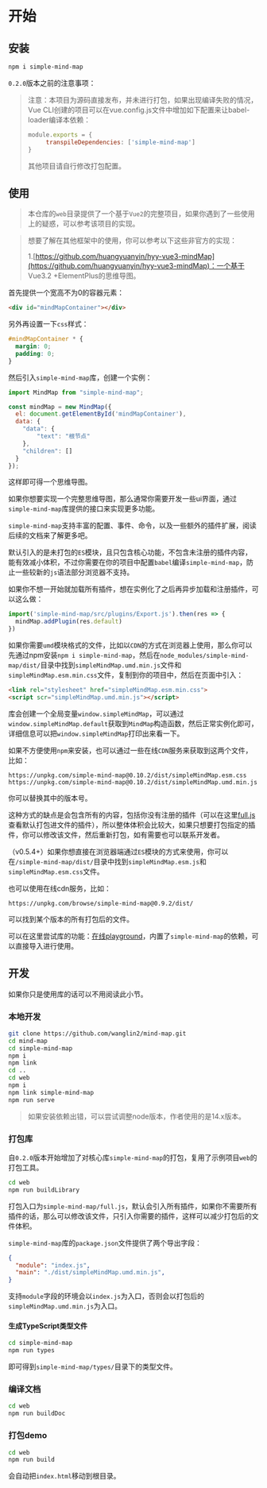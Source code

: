# 开始

## 安装

```bash
npm i simple-mind-map
```

`0.2.0`版本之前的注意事项：

> 注意：本项目为源码直接发布，并未进行打包，如果出现编译失败的情况，Vue CLI创建的项目可以在vue.config.js文件中增加如下配置来让babel-loader编译本依赖：
> 
> ```js
> module.exports = {
>      transpileDependencies: ['simple-mind-map']
> }
> ```
> 
> 其他项目请自行修改打包配置。

## 使用

> 本仓库的`web`目录提供了一个基于`Vue2`的完整项目，如果你遇到了一些使用上的疑惑，可以参考该项目的实现。

> 想要了解在其他框架中的使用，你可以参考以下这些非官方的实现：
>
> 1.[https://github.com/huangyuanyin/hyy-vue3-mindMap](https://github.com/huangyuanyin/hyy-vue3-mindMap)：一个基于 Vue3.2 +ElementPlus的思维导图。

首先提供一个宽高不为0的容器元素：

```html
<div id="mindMapContainer"></div>
```

另外再设置一下`css`样式：

```css
#mindMapContainer * {
  margin: 0;
  padding: 0;
}
```

然后引入`simple-mind-map`库，创建一个实例：

```js
import MindMap from "simple-mind-map";

const mindMap = new MindMap({
  el: document.getElementById('mindMapContainer'),
  data: {
    "data": {
        "text": "根节点"
    },
    "children": []
  }
});
```

这样即可得一个思维导图。

如果你想要实现一个完整思维导图，那么通常你需要开发一些ui界面，通过`simple-mind-map`库提供的接口来实现更多功能。

`simple-mind-map`支持丰富的配置、事件、命令，以及一些额外的插件扩展，阅读后续的文档来了解更多吧。

默认引入的是未打包的`ES`模块，且只包含核心功能，不包含未注册的插件内容，能有效减小体积，不过你需要在你的项目中配置`babel`编译`simple-mind-map`，防止一些较新的`js`语法部分浏览器不支持。

如果你不想一开始就加载所有插件，想在实例化了之后再异步加载和注册插件，可以这么做：

```js
import('simple-mind-map/src/plugins/Export.js').then(res => {
  mindMap.addPlugin(res.default)
})
```

如果你需要`umd`模块格式的文件，比如以`CDN`的方式在浏览器上使用，那么你可以先通过npm安装`npm i simple-mind-map`，然后在`node_modules/simple-mind-map/dist/`目录中找到`simpleMindMap.umd.min.js`文件和`simpleMindMap.esm.min.css`文件，复制到你的项目中，然后在页面中引入：

```html
<link rel="stylesheet" href="simpleMindMap.esm.min.css">
<script scr="simpleMindMap.umd.min.js"></script>
```

库会创建一个全局变量`window.simpleMindMap`，可以通过`window.simpleMindMap.default`获取到`MindMap`构造函数，然后正常实例化即可，详细信息可以把`window.simpleMindMap`打印出来看一下。

如果不方便使用`npm`来安装，也可以通过一些在线`CDN`服务来获取到这两个文件，比如：

```
https://unpkg.com/simple-mind-map@0.10.2/dist/simpleMindMap.esm.css
https://unpkg.com/simple-mind-map@0.10.2/dist/simpleMindMap.umd.min.js
```

你可以替换其中的版本号。

这种方式的缺点是会包含所有的内容，包括你没有注册的插件（可以在这里[full.js](https://github.com/wanglin2/mind-map/blob/main/simple-mind-map/full.js#L36)查看默认打包进文件的插件），所以整体体积会比较大，如果只想要打包指定的插件，你可以修改该文件，然后重新打包，如有需要也可以联系开发者。

（v0.5.4+）如果你想直接在浏览器端通过`ES`模块的方式来使用，你可以在`/simple-mind-map/dist/`目录中找到`simpleMindMap.esm.js`和`simpleMindMap.esm.css`文件。

也可以使用在线cdn服务，比如：

```
https://unpkg.com/browse/simple-mind-map@0.9.2/dist/
```

可以找到某个版本的所有打包后的文件。

可以在这里尝试库的功能：[在线playground](https://wanglin2.github.io/playground/)，内置了`simple-mind-map`的依赖，可以直接导入进行使用。

## 开发

如果你只是使用库的话可以不用阅读此小节。

### 本地开发

```bash
git clone https://github.com/wanglin2/mind-map.git
cd mind-map
cd simple-mind-map
npm i
npm link
cd ..
cd web
npm i
npm link simple-mind-map
npm run serve
```

> 如果安装依赖出错，可以尝试调整node版本，作者使用的是14.x版本。

### 打包库

自`0.2.0`版本开始增加了对核心库`simple-mind-map`的打包，复用了示例项目`web`的打包工具。

```bash
cd web
npm run buildLibrary
```

打包入口为`simple-mind-map/full.js`，默认会引入所有插件，如果你不需要所有插件的话，那么可以修改该文件，只引入你需要的插件，这样可以减少打包后的文件体积。

`simple-mind-map`库的`package.json`文件提供了两个导出字段：

```json
{
  "module": "index.js",
  "main": "./dist/simpleMindMap.umd.min.js",
}
```

支持`module`字段的环境会以`index.js`为入口，否则会以打包后的`simpleMindMap.umd.min.js`为入口。

#### 生成TypeScript类型文件

```bash
cd simple-mind-map
npm run types
```

即可得到`simple-mind-map/types/`目录下的类型文件。

### 编译文档

```bash
cd web 
npm run buildDoc
```

### 打包demo

```bash
cd web
npm run build
```

会自动把`index.html`移动到根目录。